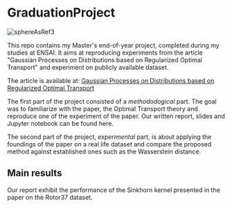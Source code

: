 # GraduationProject

![sphereAsRef3](https://github.com/Lui5ito/GraduationProject/assets/104061901/48fc22e9-acee-42fd-be24-1ed53cfb3e00)

This repo contains my Master's end-of-year project, completed during my studies at ENSAI. It aims at reproducing experiments from the article "Gaussian Processes on Distributions based on Regularized Optimal Transport" and experiment on publicly available dataset.

The article is available at: [Gaussian Processes on Distributions based on Regularized Optimal Transport](https://arxiv.org/abs/2210.06574)

The first part of the project consisted of a *methododogical* part. The goal was to familiarize with the paper, the Optimal Transport theory and reproduce one of the experiment of the paper. Our written report, slides and Jupyter notebook can be found here.

The second part of the project, *experimental* part, is about applying the foundings of the paper on a real life dataset and compare the proposed method against established ones such as the Wasserstein distance.

## Main results

Our report exhibit the performance of the Sinkhorn kernel presented in the paper on the Rotor37 dataset. 
